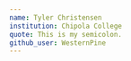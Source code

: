 ```yaml
---
name: Tyler Christensen
institution: Chipola College
quote: This is my semicolon.
github_user: WesternPine
---
```

